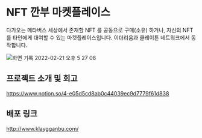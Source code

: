 # NFT 깐부 마켓플레이스
다가오는 메타버스 세상에서 존재할 NFT 를 공동으로 구매(소유) 하거나, 자신의 NFT 를 타인에게 대여할 수 있는 마켓플레이스입니다. 
이더리움과 클레이튼 네트워크에서 동작합니다.

![화면 기록 2022-02-21 오후 5 27 08](https://user-images.githubusercontent.com/5072730/154917048-80b9bf4c-9e49-4e61-8761-ef9717814995.gif)


## 프로젝트 소개 및 회고
https://www.notion.so/4-e05d5cd8ab0c44039ec9d7779f61d838

## 배포 링크
http://www.klaygganbu.com/
